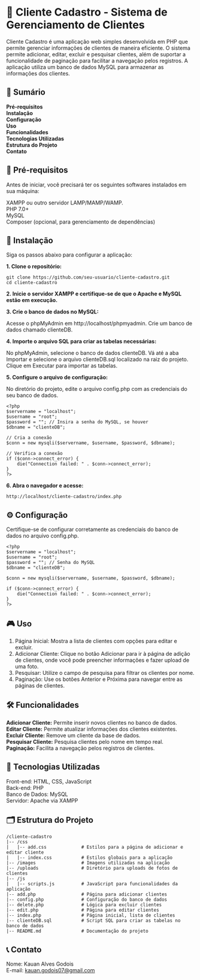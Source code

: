 # 📖 **Cliente Cadastro - Sistema de Gerenciamento de Clientes**
Cliente Cadastro é uma aplicação web simples desenvolvida em PHP que permite gerenciar informações de clientes de maneira eficiente. O sistema permite adicionar, editar, excluir e pesquisar clientes, além de suportar a funcionalidade de paginação para facilitar a navegação pelos registros. A aplicação utiliza um banco de dados MySQL para armazenar as informações dos clientes.

## 📝 **Sumário**
 **Pré-requisitos** \
 **Instalação** \
 **Configuração** \
 **Uso** \
 **Funcionalidades** \
 **Tecnologias Utilizadas** \
 **Estrutura do Projeto** \
 **Contato**

## 🔧 **Pré-requisitos**
Antes de iniciar, você precisará ter os seguintes softwares instalados em sua máquina:

XAMPP ou outro servidor LAMP/MAMP/WAMP.\
PHP 7.0+ \
MySQL \
Composer (opcional, para gerenciamento de dependências)

## 🚀 **Instalação**
Siga os passos abaixo para configurar a aplicação:

**1. Clone o repositório:**

    git clone https://github.com/seu-usuario/cliente-cadastro.git
    cd cliente-cadastro

**2. Inicie o servidor XAMPP e certifique-se de que o Apache e MySQL estão em execução.**

**3. Crie o banco de dados no MySQL:**

Acesse o phpMyAdmin em http://localhost/phpmyadmin.
Crie um banco de dados chamado clienteDB.

**4. Importe o arquivo SQL para criar as tabelas necessárias:**

No phpMyAdmin, selecione o banco de dados clienteDB.
Vá até a aba Importar e selecione o arquivo clienteDB.sql localizado na raiz do projeto.
Clique em Executar para importar as tabelas.

**5. Configure o arquivo de configuração:**

No diretório do projeto, edite o arquivo config.php com as credenciais do seu banco de dados.

    <?php
    $servername = "localhost";
    $username = "root";
    $password = ""; // Insira a senha do MySQL, se houver
    $dbname = "clienteDB";
    
    // Cria a conexão
    $conn = new mysqli($servername, $username, $password, $dbname);
    
    // Verifica a conexão
    if ($conn->connect_error) {
        die("Connection failed: " . $conn->connect_error);
    }
    ?>

**6. Abra o navegador e acesse:**

    http://localhost/cliente-cadastro/index.php

## ⚙️ **Configuração**
Certifique-se de configurar corretamente as credenciais do banco de dados no arquivo config.php.

    <?php
    $servername = "localhost";
    $username = "root";
    $password = ""; // Senha do MySQL
    $dbname = "clienteDB";
    
    $conn = new mysqli($servername, $username, $password, $dbname);
    
    if ($conn->connect_error) {
        die("Connection failed: " . $conn->connect_error);
    }
    ?>

## 🎮 **Uso**
1. Página Inicial: Mostra a lista de clientes com opções para editar e excluir.
2. Adicionar Cliente: Clique no botão Adicionar para ir à página de adição de clientes, onde você pode preencher informações e fazer upload de uma foto.
3. Pesquisar: Utilize o campo de pesquisa para filtrar os clientes por nome.
4. Paginação: Use os botões Anterior e Próxima para navegar entre as páginas de clientes.

## 🛠️ **Funcionalidades**
**Adicionar Cliente:** Permite inserir novos clientes no banco de dados. \
**Editar Cliente:** Permite atualizar informações dos clientes existentes. \
**Excluir Cliente:** Remove um cliente da base de dados. \
**Pesquisar Cliente:** Pesquisa clientes pelo nome em tempo real. \
**Paginação:** Facilita a navegação pelos registros de clientes.

## 🧰 **Tecnologias Utilizadas**
Front-end: HTML, CSS, JavaScript \
Back-end: PHP \
Banco de Dados: MySQL \
Servidor: Apache via XAMPP

## 🗂️ **Estrutura do Projeto**
    /cliente-cadastro
    |-- /css
    |   |-- add.css             # Estilos para a página de adicionar e editar cliente 
    |   |-- index.css           # Estilos globais para a aplicação
    |-- /images                 # Imagens utilizadas na aplicação
    |-- /uploads                # Diretório para uploads de fotos de clientes
    |-- /js
    |   |-- scripts.js          # JavaScript para funcionalidades da aplicação
    |-- add.php                 # Página para adicionar clientes
    |-- config.php              # Configuração do banco de dados
    |-- delete.php              # Lógica para excluir clientes
    |-- edit.php                # Página para editar clientes
    |-- index.php               # Página inicial, lista de clientes
    |-- clienteDB.sql           # Script SQL para criar as tabelas no banco de dados
    |-- README.md               # Documentação do projeto

## 📞 **Contato**
Nome: Kauan Alves Godois \
E-mail: kauan.godois07@gmail.com
